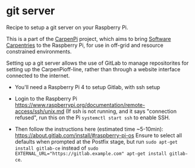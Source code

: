 # git server

Recipe to setup a git server on your Raspberry Pi. 

This is a part of the [CarpenPi](https://github.com/CarpenPi) project, which aims to bring [Software Carpentries](https://carpentries.org) to the Raspberry Pi, for use in off-grid and resource constrained environments.

Setting up a git server allows the use of GitLab to manage repositorites for setting up the CarpenPioff-line, rather than through a website interface connected to the internet.

* You'll need a Raspberry Pi 4 to setup Gitlab, with ssh setup
* Login to the Raspberry Pi https://www.raspberrypi.org/documentation/remote-access/ssh/unix.md
(If ssh is not running, and it says "connection refused", run this on the Pi `systemctl start ssh` to enable SSH.

* Then follow the instructions here (estimated time ~5-10min): 
https://about.gitlab.com/install/#raspberry-pi-os
Ensure to select all defaults when prompted at the Postfix stage, but run `sudo apt-get install gitlab-ce` instead of `sudo EXTERNAL_URL="https://gitlab.example.com" apt-get install gitlab-ce`.
